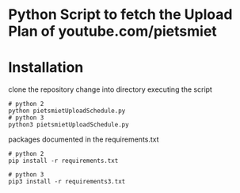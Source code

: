 # Python Script to fetch the Upload Plan of youtube.com/pietsmiet

# Installation
clone the repository
change into directory
executing the script
```
# python 2
python pietsmietUploadSchedule.py
# python 3
python3 pietsmietUploadSchedule.py
```

packages documented in the requirements.txt
```
# python 2
pip install -r requirements.txt
```
```
# python 3
pip3 install -r requirements3.txt
```

